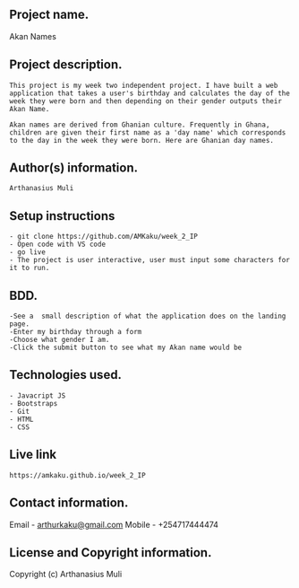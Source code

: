## Project name.

Akan Names


## Project description.
    This project is my week two independent project. I have built a web application that takes a user's birthday and calculates the day of the week they were born and then depending on their gender outputs their Akan Name.

    Akan names are derived from Ghanian culture. Frequently in Ghana, children are given their first name as a 'day name' which corresponds to the day in the week they were born. Here are Ghanian day names.


## Author(s) information.
    Arthanasius Muli


## Setup instructions 
    - git clone https://github.com/AMKaku/week_2_IP
    - Open code with VS code
    - go live
    - The project is user interactive, user must input some characters for it to run.
## BDD.
    -See a  small description of what the application does on the landing page.
    -Enter my birthday through a form 
    -Choose what gender I am.
    -Click the submit button to see what my Akan name would be
## Technologies used.
    - Javacript JS
    - Bootstraps
    - Git 
    - HTML
    - CSS

## Live link
    https://amkaku.github.io/week_2_IP


## Contact information.
Email - arthurkaku@gmail.com
Mobile - +254717444474

## License and Copyright information.
Copyright (c) Arthanasius Muli